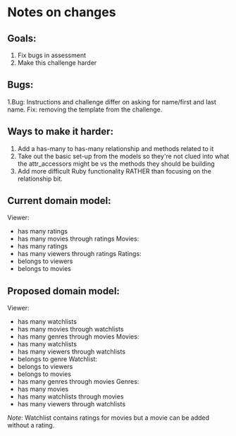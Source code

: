 # Notes on changes
## Goals:
1) Fix bugs in assessment
2) Make this challenge harder

## Bugs:
1.Bug: Instructions and challenge differ on asking for name/first and last name.
  Fix: removing the template from the challenge.

## Ways to make it harder:
1. Add a has-many to has-many relationship and methods related to it
2. Take out the basic set-up from the models so they're not clued into what the attr_accessors might be vs the methods they should be building
3. Add more difficult Ruby functionality RATHER than focusing on the relationship bit. 

## Current domain model:

Viewer:
 - has many ratings
 - has many movies through ratings
Movies:
 - has many ratings
 - has many viewers through ratings
Ratings:
 - belongs to viewers
 - belongs to movies


## Proposed domain model:

Viewer:
  - has many watchlists
  - has many movies through watchlists
  - has many genres through movies
Movies:
  - has many watchlists
  - has many viewers through watchlists
  - belongs to genre
Watchlist:
  - belongs to viewers
  - belongs to movies
  - has many genres through movies
Genres:
  - has many movies
  - has many watchlists through movies
  - has many viewers through watchlists
  
*Note*: Watchlist contains ratings for movies but a movie can be added without a rating.
